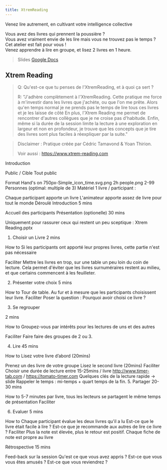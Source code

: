 ```yaml
---
title: XtremReading
---
```

Venez lire autrement, en cultivant votre intelligence collective

Vous avez des livres qui prennent la poussière ? <br>
Vous avez vraiment envie de les lire mais vous ne trouvez pas le temps ? <br>
Cet atelier est fait pour vous !<br>
Venez apprendre à lire en groupe, et lisez 2 livres en 1 heure.<br>

> Slides [Google Docs](https://docs.google.com/presentation/d/e/2PACX-1vTYsqF5D6hindyp4SBCoPdrewDlpwY6zzLHGs_tHQodwHxuQ1DogbmRMB8092whsr8BqqyOu0JwAlWB/embed)

## Xtrem Reading 

> Q: Qu'est-ce que tu penses de l'XtremReading, et à quoi ça sert ?
> 
> R: "J'adhère complètement à l'XtremReading. Cette pratique me force à m'investir dans les livres que j'achète, 
> ou que l'on me prête. Alors qu'en temps normal je ne prends pas le temps de lire tous ces livres et je les laisse de côté
> En plus, l'Xtrem Reading me permet de rencontrer d'autres collègues que je ne croise pas d'habitude. 
> Enfin, même si la durée de la session limite la lecture à une exploration en largeur et non en profondeur,
> je trouve que les concepts que je tire des livres sont plus faciles à réexpliquer par la suite." 

> Disclaimer : Pratique créée par Cédric Tamavond & Yoan Thirion.
>
> Voir aussi : https://www.xtrem-reading.com
 
Introduction




Public / Cible
Tout public


Format
Hand's on
750px-Simple_icon_time.svg.png 2h
people.png 2-99 Personnes
(optimal: multiple de 3)
Matériel
1 livre / participant :

Chaque participant apporte un livre
L'animateur apporte assez de livre pour tout le monde
Déroulé
Introduction
5 mins

Accueil des participants
Présentation (optionelle)
30 mins

Uniquement pour rassurer ceux qui restent un peu sceptique : Xtrem Reading.pptx
1. Choisir un Livre
   2 mins

How to
Si les participants ont apporté leur propres livres, cette partie n'est pas nécessaire

Faciliter
Mettre les livres en trop, sur une table un peu loin du coin de lecture. Cela permet d'éviter que les livres surnuméraires restent au milieu, et que certains commencent à les feuilleter.

2. Présenter votre choix
   5 mins

How to
Tour de table.
Au fur et à mesure que les participants choisissent leur livre.
Faciliter
Poser la question : Pourquoi avoir choisi ce livre ?

3. Se regrouper

2 mins

How to
Groupez-vous par intérêts pour les lectures de uns et des autres

Faciliter
Faire faire des groupes de 2 ou 3.

4. Lire
   45 mins

How to
Lisez votre livre d’abord (20mins)

Prenez un des livre de votre groupe
Lisez le second livre (20mins)
Faciliter
Choisir une durée de lecture entre 15-25mins / livre
http://www.timer-tab.com / https://tomato-timer.com
Quelques clés de la lecture rapide → slide
Rappeler le temps : mi-temps + quart temps de la fin.
5. Partager
   20-30 mins

How to
5-7 minutes par livre, tous les lecteurs se partagent le même temps de présentation
Faciliter


6. Evaluer
   5 mins

How to
Chaque participant évalue les deux livres qu'il a lu
Est-ce que le livre était facile à lire ?
Est-ce que je recommande aux autres de lire ce livre ?
Faciliter
Plus la note est élevée, plus le retour est positif.
Chaque fiche de note est propre au livre

Rétrospective
15 mins

Feed-back sur la session
Qu'est ce que vous avez appris ?
Est-ce que vous vous êtes amusés ?
Est-ce que vous reviendrez ?
